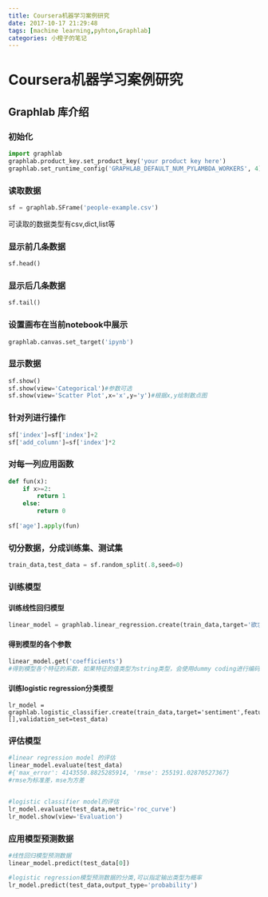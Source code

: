 ```yaml
---
title: Coursera机器学习案例研究
date: 2017-10-17 21:29:48
tags: [machine learning,pyhton,Graphlab]
categories: 小橙子的笔记
---
```


# Coursera机器学习案例研究

## Graphlab 库介绍

### 初始化

```py
import graphlab
graphlab.product_key.set_product_key('your product key here')
graphlab.set_runtime_config('GRAPHLAB_DEFAULT_NUM_PYLAMBDA_WORKERS', 4)
```

### 读取数据

```py
sf = graphlab.SFrame('people-example.csv')
```

可读取的数据类型有csv,dict,list等

### 显示前几条数据

```py
sf.head()
```

### 显示后几条数据

```py
sf.tail()
```

### 设置画布在当前notebook中展示

```py
graphlab.canvas.set_target('ipynb')
```

### 显示数据

```py
sf.show()
sf.show(view='Categorical')#参数可选
sf.show(view='Scatter Plot',x='x',y='y')#根据x,y绘制散点图
```

### 针对列进行操作

```py
sf['index']=sf['index']+2
sf['add_column']=sf['index']*2
```

### 对每一列应用函数

```py
def fun(x):
	if x>=2:
		return 1
	else:
		return 0
		
sf['age'].apply(fun)
```

### 切分数据，分成训练集、测试集

```py
train_data,test_data = sf.random_split(.8,seed=0)
```

### 训练模型

#### 训练线性回归模型

```py
linear_model = graphlab.linear_regression.create(train_data,target='欲求的变量',features=['使用的特征1'，'使用的特征2'],validation_set=None)
```

#### 得到模型的各个参数

```py
linear_model.get('coefficients')
#得到模型各个特征的系数，如果特征的值类型为string类型，会使用dummy coding进行编码，最终得到n-1个dummy coefficient
```

#### 训练logistic regression分类模型

```pyth
lr_model = graphlab.logistic_classifier.create(train_data,target='sentiment',features=[],validation_set=test_data)
```

### 评估模型

```py
#linear regression model 的评估
linear_model.evaluate(test_data)
#{'max_error': 4143550.8825285914, 'rmse': 255191.02870527367}
#rmse为标准差，mse为方差


#logistic classifier model的评估
lr_model.evaluate(test_data,metric='roc_curve')
lr_model.show(view='Evaluation')
```

### 应用模型预测数据

```py
#线性回归模型预测数据
linear_model.predict(test_data[0])

#logistic regression模型预测数据的分类,可以指定输出类型为概率
lr_model.predict(test_data,output_type='probability')
```


